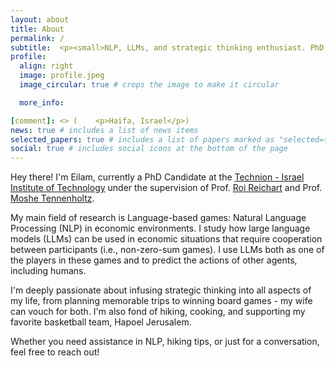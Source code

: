 ```yaml
---
layout: about
title: About
permalink: /
subtitle:  <p><small>NLP, LLMs, and strategic thinking enthusiast. PhD Candidate @ Technion.</small></p>
profile:
  align: right
  image: profile.jpeg
  image_circular: true # crops the image to make it circular

  more_info: 

[comment]: <> (    <p>Haifa, Israel</p>)
news: true # includes a list of news items
selected_papers: true # includes a list of papers marked as "selected={true}"
social: true # includes social icons at the bottom of the page
---
```

Hey there!
I'm Eilam, currently a PhD Candidate at the [Technion - Israel Institute of Technology](https://www.technion.ac.il/) under the supervision of Prof. [Roi Reichart](https://roireichart.com/) and Prof.
[Moshe Tennenholtz](https://dds.technion.ac.il/he/academicstaff/moshe-tennenholtz/).

My main field of research is Language-based games: Natural Language Processing (NLP) in economic environments. I study how large language models (LLMs) can be used in economic situations that require cooperation between participants (i.e., non-zero-sum games). I use LLMs both as one of the players in these games and to predict the actions of other agents, including humans.

I'm deeply passionate about infusing strategic thinking into all aspects of my life, from planning memorable trips to winning board games - my wife can vouch for both.
I'm also fond of hiking, cooking, and supporting my favorite basketball team, Hapoel Jerusalem.

Whether you need assistance in NLP, hiking tips, or just for a conversation, feel free to reach out!